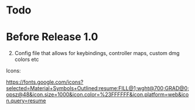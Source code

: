 # Todo

# Before Release 1.0

2. Config file that allows for keybindings, controller maps, custom dmg colors etc

Icons:

https://fonts.google.com/icons?selected=Material+Symbols+Outlined:resume:FILL@1;wght@700;GRAD@0;opsz@48&icon.size=1000&icon.color=%23FFFFFF&icon.platform=web&icon.query=resume
